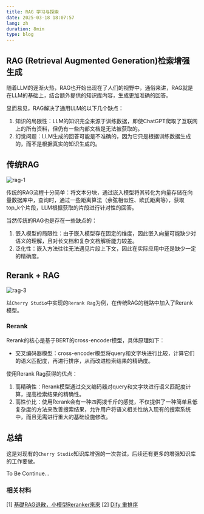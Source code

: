 ```yaml
---
title: RAG 学习与探索
date: 2025-03-18 18:07:57
lang: zh
duration: 8min
type: blog
---
```


## RAG (Retrieval Augmented Generation)检索增强生成

随着LLM的逐渐火热，RAG也开始出现在了人们的视野中，通俗来讲，RAG就是在LLM的基础上，结合额外提供的知识库内容，生成更加准确的回答。

显而易见，RAG解决了通用LLM的以下几个缺点：

1. 知识的局限性：LLM的知识完全来源于训练数据，即使ChatGPT爬取了互联网上的所有资料，但仍有一些内部文档是无法被获取的。
2. 幻觉问题：LLM生成的回答可能是不准确的，因为它只是根据训练数据生成的，而不是根据真实的知识生成的。

## 传统RAG

![rag-1](/images/rag-1.svg)

传统的RAG流程十分简单：将文本分块，通过嵌入模型将其转化为向量存储在向量数据库中，查询时，通过一些距离算法（余弦相似性、欧氏距离等），获取top_k个片段，LLM根据获取的片段进行针对性的回答。

当然传统的RAG也是存在一些缺点的：

1. 嵌入模型的局限性：由于嵌入模型存在固定的维度，因此嵌入向量可能缺少对语义的理解，且对长文档和复杂文档解析能力较差。
2. 泛化性：嵌入方法往往无法遇见片段上下文，因此在实际应用中还是缺少一定的精确度。

## Rerank + RAG

![rag-3](/images/rag-3.svg)

以`Cherry Studio`中实现的`Rerank Rag`为例，在传统RAG的链路中加入了Rerank模型。

### Rerank

Rerank的核心是基于BERT的cross-encoder模型，具体原理如下：

- 交叉编码器模型：cross-encoder模型将query和文字块进行比较，计算它们的语义匹配度，再进行排序，从而改进检索结果的精确度。

使用Rerank Rag获得的优点：

1. 高精确性：Rerank模型通过交叉编码器对query和文字块进行语义匹配度计算，提高检索结果的精确性。
2. 高性价比：使用Rerank会有一种四两拨千斤的感觉，不仅提供了一种简单且低复杂度的方法来改善搜索结果，允许用户将语义相关性纳入现有的搜索系统中，而且无需进行重大的基础设施修改。

## 总结

这是对现有的`Cherry Studio`知识库增强的一次尝试，后续还有更多的增强知识库的工作要做。

To Be Continue...

### 相关材料

[1] [基礎RAG退散，小模型Reranker來來](https://medium.com/@bohachu/%E5%9F%BA%E7%A4%8Erag%E9%80%80%E6%95%A3-reranker%E4%BE%86%E4%BE%86-5c2304d1b87d)
[2] [Dify 重排序](https://docs.dify.ai/zh-hans/learn-more/extended-reading/retrieval-augment/rerank)
